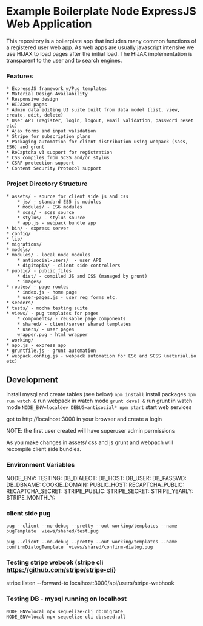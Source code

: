 # Example Boilerplate Node ExpressJS Web Application

This repository is a boilerplate app that includes many common functions of a registered user web app. As web apps are usually javascript intensive we use HIJAX to load pages after the initial load. The HIJAX implementation is transparent to the user and to search engines.

### Features
	* ExpressJS framework w/Pug templates
	* Material Design Availability
	* Responsive design
	* HIJAXed pages
	* Admin data editing UI suite built from data model (list, view, create, edit, delete)
	* User API (register, login, logout, email validation, password reset etc)
	* Ajax forms and input validation
	* Stripe for subscription plans
	* Packaging automation for client distribution using webpack (sass, ES6) and grunt
	* ReCaptcha v3 support for registration
	* CSS compiles from SCSS and/or stylus
	* CSRF protection support
	* Content Security Protocol support

### Project Directory Structure
	* assets/ - source for client side js and css
		* js/ - standard ES5 js modules
		* modules/ - ES6 modules
		* scss/ - scss source
		* stylus/ - stylus source
		* app.js - webpack bundle app
	* bin/ - express server
	* config/
	* lib/
	* migrations/
	* models/
	* modules/ - local node modules
		* antisocial-users/  - user API
		* digitopia/ - client side controllers
	* public/ - public files
		* dist/ - compiled JS and CSS (managed by grunt)
		* images/
	* routes/ - page routes
		* index.js - home page
		* user-pages.js - user reg forms etc.
	* seeders/
	* tests/ - mocha testing suite
	* views/ - pug templates for pages
		* components/ - reusable page components
		* shared/ - client/server shared templates
		* users/ - user pages
		wrapper.pug - html wrapper
	* working/
	* app.js - express app
	* gruntfile.js - grunt automation
	* webpack.config.js - webpack automation for ES6 and SCSS (material.io etc)

## Development
install mysql and create tables (see below)
`npm install` install packages
`npm run watch &` run webpack in watch mode
`grunt devel &` run grunt in watch mode
`NODE_ENV=localdev DEBUG=antisocial* npm start` start web services

got to http://localhost:3000 in your browser and create a login

NOTE: the first user created will have superuser admin permissions

As you make changes in assets/ css and js grunt and webpach will recompile client side bundles.

### Environment Variables
NODE_ENV:
TESTING:
DB_DIALECT:
DB_HOST:
DB_USER:
DB_PASSWD:
DB_DBNAME:
COOKIE_DOMAIN:
PUBLIC_HOST:
RECAPTCHA_PUBLIC:
RECAPTCHA_SECRET:
STRIPE_PUBLIC:
STRIPE_SECRET:
STRIPE_YEARLY:
STRIPE_MONTHLY:

### client side pug
```
pug --client --no-debug --pretty --out working/templates --name pugTemplate  views/shared/test.pug

pug --client --no-debug --pretty --out working/templates --name confirmDialogTemplate  views/shared/confirm-dialog.pug
```

### Testing stripe webook (stripe cli https://github.com/stripe/stripe-cli)
stripe listen --forward-to localhost:3000/api/users/stripe-webhook

### Testing DB - mysql running on localhost

```
NODE_ENV=local npx sequelize-cli db:migrate
NODE_ENV=local npx sequelize-cli db:seed:all
```
